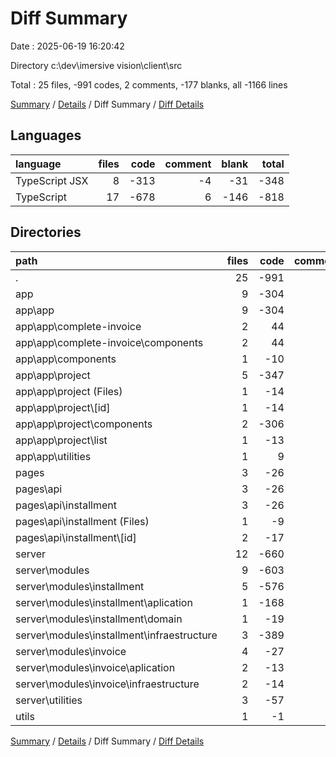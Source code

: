 # Diff Summary

Date : 2025-06-19 16:20:42

Directory c:\\dev\\imersive vision\\client\\src

Total : 25 files,  -991 codes, 2 comments, -177 blanks, all -1166 lines

[Summary](results.md) / [Details](details.md) / Diff Summary / [Diff Details](diff-details.md)

## Languages
| language | files | code | comment | blank | total |
| :--- | ---: | ---: | ---: | ---: | ---: |
| TypeScript JSX | 8 | -313 | -4 | -31 | -348 |
| TypeScript | 17 | -678 | 6 | -146 | -818 |

## Directories
| path | files | code | comment | blank | total |
| :--- | ---: | ---: | ---: | ---: | ---: |
| . | 25 | -991 | 2 | -177 | -1,166 |
| app | 9 | -304 | -4 | -31 | -339 |
| app\\app | 9 | -304 | -4 | -31 | -339 |
| app\\app\\complete-invoice | 2 | 44 | -2 | 7 | 49 |
| app\\app\\complete-invoice\\components | 2 | 44 | -2 | 7 | 49 |
| app\\app\\components | 1 | -10 | 0 | 0 | -10 |
| app\\app\\project | 5 | -347 | -2 | -38 | -387 |
| app\\app\\project (Files) | 1 | -14 | 0 | -3 | -17 |
| app\\app\\project\\[id] | 1 | -14 | 0 | -3 | -17 |
| app\\app\\project\\components | 2 | -306 | -2 | -29 | -337 |
| app\\app\\project\\list | 1 | -13 | 0 | -3 | -16 |
| app\\app\\utilities | 1 | 9 | 0 | 0 | 9 |
| pages | 3 | -26 | 0 | -6 | -32 |
| pages\\api | 3 | -26 | 0 | -6 | -32 |
| pages\\api\\installment | 3 | -26 | 0 | -6 | -32 |
| pages\\api\\installment (Files) | 1 | -9 | 0 | -2 | -11 |
| pages\\api\\installment\\[id] | 2 | -17 | 0 | -4 | -21 |
| server | 12 | -660 | 6 | -140 | -794 |
| server\\modules | 9 | -603 | 0 | -128 | -731 |
| server\\modules\\installment | 5 | -576 | 0 | -121 | -697 |
| server\\modules\\installment\\aplication | 1 | -168 | 0 | -28 | -196 |
| server\\modules\\installment\\domain | 1 | -19 | 0 | -3 | -22 |
| server\\modules\\installment\\infraestructure | 3 | -389 | 0 | -90 | -479 |
| server\\modules\\invoice | 4 | -27 | 0 | -7 | -34 |
| server\\modules\\invoice\\aplication | 2 | -13 | 0 | -4 | -17 |
| server\\modules\\invoice\\infraestructure | 2 | -14 | 0 | -3 | -17 |
| server\\utilities | 3 | -57 | 6 | -12 | -63 |
| utils | 1 | -1 | 0 | 0 | -1 |

[Summary](results.md) / [Details](details.md) / Diff Summary / [Diff Details](diff-details.md)